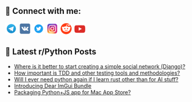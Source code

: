 ## 🔎 Connect with me:
[<img src="https://github.com/bullbesh/bullbesh/blob/main/images/Telegram.png" width="32" height="32" />](https://t.me/bullbesh)
[<img src="https://github.com/bullbesh/bullbesh/blob/main/images/VK.png" width="32" height="32" />](https://vk.com/bullbesh)
[<img src="https://github.com/bullbesh/bullbesh/blob/main/images/Twitter.png" width="32" height="32" />](https://twitter.com/bullbesh1)
[<img src="https://github.com/bullbesh/bullbesh/blob/main/images/Instagram.png" width="32" height="32" />](https://www.instagram.com/bullbesh)
[<img src="https://github.com/bullbesh/bullbesh/blob/main/images/Reddit.png" width="32" height="32" />](https://www.reddit.com/user/bullbesh)
[<img src="https://github.com/bullbesh/bullbesh/blob/main/images/YouTube.png" width="32" height="32" />](https://www.youtube.com/channel/UCtfjRs6uzgq5mfm8S06WTcg)

## 📕 Latest r/Python Posts
<!-- BLOG-POST-LIST:START -->
- [Where is it better to start creating a simple social network &lpar;Django&rpar;?](https://www.reddit.com/r/Python/comments/10tpqch/where_is_it_better_to_start_creating_a_simple/)
- [How important is TDD and other testing tools and methodologies?](https://www.reddit.com/r/Python/comments/10tpdga/how_important_is_tdd_and_other_testing_tools_and/)
- [Will I ever need python again if I learn rust other than for AI stuff?](https://www.reddit.com/r/Python/comments/10tosaz/will_i_ever_need_python_again_if_i_learn_rust/)
- [Introducing Dear ImGui Bundle](https://www.reddit.com/r/Python/comments/10tnwlj/introducing_dear_imgui_bundle/)
- [Packaging Python+JS app for Mac App Store?](https://www.reddit.com/r/Python/comments/10tnn6i/packaging_pythonjs_app_for_mac_app_store/)
<!-- BLOG-POST-LIST:END -->
